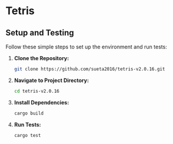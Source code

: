 # Tetris

## Setup and Testing

Follow these simple steps to set up the environment and run tests:

1. **Clone the Repository:**
   ```bash
   git clone https://github.com/sueta2016/tetris-v2.0.16.git
   ```

2. **Navigate to Project Directory:**
   ```bash
   cd tetris-v2.0.16
   ```

3. **Install Dependencies:**
   ```bash
   cargo build
   ```

4. **Run Tests:**
   ```bash
   cargo test
   ```
